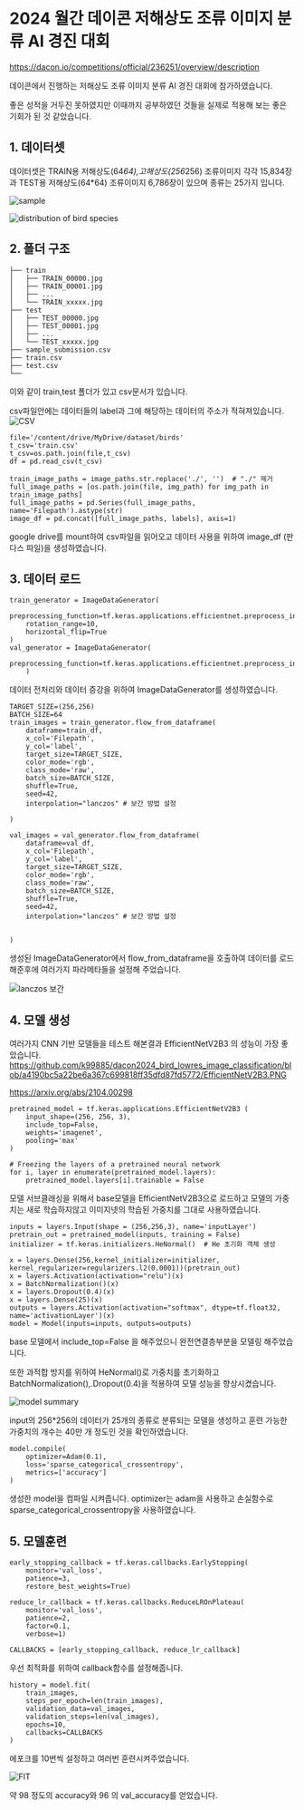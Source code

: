 # 2024 월간 데이콘 저해상도 조류 이미지 분류 AI 경진 대회

<https://dacon.io/competitions/official/236251/overview/description>

데이콘에서 진행하는 저해상도 조류 이미지 분류 AI 경진 대회에 참가하였습니다.

좋은 성적을 거두진 못하였지만 이때까지 공부하였던 것들을 실제로 적용해 보는 좋은 기회가 된 것 같았습니다.

## 1. 데이터셋
데이터셋은 TRAIN용 저해상도(64*64),고해상도(256*256) 조류이미지 각각 15,834장과 TEST용 저해상도(64*64) 조류이미지 6,786장이 있으며 종류는 25가지 입니다.

![sample](https://github.com/k99885/dacon2024_bird_lowres_image_classification/assets/157681578/caf51a63-11b6-40ba-9c82-aadb6b0d172f)

![distribution of bird species](https://github.com/k99885/dacon2024_bird_lowres_image_classification/assets/157681578/c10055e1-df92-4bd1-a068-8a10847f4657)

## 2. 폴더 구조
```
├── train
│   ├── TRAIN_00000.jpg
│   ├── TRAIN_00001.jpg
│   ├── ...
│   └── TRAIN_xxxxx.jpg
├── test
│   ├── TEST_00000.jpg
│   ├── TEST_00001.jpg
│   ├── ...
│   └── TEST_xxxxx.jpg
├── sample_submission.csv
├── train.csv
├── test.csv
└── 
```
이와 같이 train,test 폴더가 있고 csv문서가 있습니다. 

csv파일안에는 데이터들의 label과 그에 해당하는 데이터의 주소가 적혀져있습니다.
![CSV](https://github.com/k99885/dacon2024_bird_lowres_image_classification/assets/157681578/9ad91819-2a45-4a31-93ab-b3af228d3203)

```
file='/content/drive/MyDrive/dataset/birds'
t_csv='train.csv'
t_csv=os.path.join(file,t_csv)
df = pd.read_csv(t_csv)

train_image_paths = image_paths.str.replace('./', '')  # "./" 제거
full_image_paths = [os.path.join(file, img_path) for img_path in train_image_paths]
full_image_paths = pd.Series(full_image_paths, name='Filepath').astype(str)
image_df = pd.concat([full_image_paths, labels], axis=1)
```
google drive를 mount하여 csv파일을 읽어오고 데이터 사용을 위하여 image_df (판다스 파일)을 생성하였습니다.

## 3. 데이터 로드
```
train_generator = ImageDataGenerator(
    preprocessing_function=tf.keras.applications.efficientnet.preprocess_input,
    rotation_range=10,
    horizontal_flip=True
)
val_generator = ImageDataGenerator(
    preprocessing_function=tf.keras.applications.efficientnet.preprocess_input,
    )
```
데이터 전처리와 데이터 증강을 위하여 ImageDataGenerator를 생성하였습니다.

```
TARGET_SIZE=(256,256)
BATCH_SIZE=64
train_images = train_generator.flow_from_dataframe(
    dataframe=train_df,
    x_col='Filepath',
    y_col='label',
    target_size=TARGET_SIZE,
    color_mode='rgb',
    class_mode='raw',
    batch_size=BATCH_SIZE,
    shuffle=True,
    seed=42,
    interpolation="lanczos" # 보간 방법 설정

)

val_images = val_generator.flow_from_dataframe(
    dataframe=val_df,
    x_col='Filepath',
    y_col='label',
    target_size=TARGET_SIZE,
    color_mode='rgb',
    class_mode='raw',
    batch_size=BATCH_SIZE,
    shuffle=True,
    seed=42,
    interpolation="lanczos" # 보간 방법 설정


)
```
생성된 ImageDataGenerator에서 flow_from_dataframe을 호출하여 데이터를 로드해준후에 여러가지 파라메타들을 설정해 주었습니다.

![lanczos 보간](https://github.com/user-attachments/assets/9b0feb3f-e03e-4884-a5e1-477f3efc904d)

## 4. 모델 생성
여러가지 CNN 기반 모델들을 테스트 해본결과 EfficientNetV2B3 의 성능이 가장 좋았습니다.
<https://github.com/k99885/dacon2024_bird_lowres_image_classification/blob/a4190bc5a22be6a367c699818ff35dfd87fd5772/EfficientNetV2B3.PNG>

<https://arxiv.org/abs/2104.00298>

```
pretrained_model = tf.keras.applications.EfficientNetV2B3 (
    input_shape=(256, 256, 3),
    include_top=False,
    weights='imagenet',
    pooling='max'
)

# Freezing the layers of a pretrained neural network
for i, layer in enumerate(pretrained_model.layers):
    pretrained_model.layers[i].trainable = False
```
모델 서브클래싱을 위해서 base모델을 EfficientNetV2B3으로 로드하고 모델의 가중치는 새로 학습하지않고 이미지넷의 학습된 가중치를 그대로 사용하였습니다.
```
inputs = layers.Input(shape = (256,256,3), name='inputLayer')
pretrain_out = pretrained_model(inputs, training = False)
initializer = tf.keras.initializers.HeNormal()  # He 초기화 객체 생성

x = layers.Dense(256,kernel_initializer=initializer, kernel_regularizer=regularizers.l2(0.0001))(pretrain_out)
x = layers.Activation(activation="relu")(x)
x = BatchNormalization()(x)
x = layers.Dropout(0.4)(x)
x = layers.Dense(25)(x)
outputs = layers.Activation(activation="softmax", dtype=tf.float32, name='activationLayer')(x)
model = Model(inputs=inputs, outputs=outputs)
```
base 모델에서 include_top=False 을 해주었으니 완전연결층부분을 모델링 해주었습니다.

또한 과적합 방지를 위하여 HeNormal()로 가중치를 초기화하고 BatchNormalization(),.Dropout(0.4)을 적용하여 모델 성능을 향상시켰습니다.

![model summary](https://github.com/k99885/dacon2024_bird_lowres_image_classification/assets/157681578/98bb5460-1588-49a7-876d-588b58a70d9a)

input의 256*256의 데이터가 25개의 종류로 분류되는 모델을 생성하고 훈련 가능한 가중치의 개수는 40만 개 정도인 것을 확인하였습니다.

```
model.compile(
    optimizer=Adam(0.1),
    loss='sparse_categorical_crossentropy',
    metrics=['accuracy']
)
```
생성한 model을 컴파일 시켜줍니다. optimizer는 adam을 사용하고 손실함수로 sparse_categorical_crossentropy을 사용하였습니다.

## 5. 모델훈련

```
early_stopping_callback = tf.keras.callbacks.EarlyStopping(
    monitor='val_loss',
    patience=3,
    restore_best_weights=True)

reduce_lr_callback = tf.keras.callbacks.ReduceLROnPlateau(
    monitor='val_loss',
    patience=2,
    factor=0.1,
    verbose=1)

CALLBACKS = [early_stopping_callback, reduce_lr_callback]
```
우선 최적화를 위하여 callback함수를 설정해줍니다.
```
history = model.fit(
    train_images,
    steps_per_epoch=len(train_images),
    validation_data=val_images,
    validation_steps=len(val_images),
    epochs=10,
    callbacks=CALLBACKS
)
```
에포크를 10번씩 설정하고 여러번 훈련시켜주었습니다.

![FIT](https://github.com/k99885/dacon2024_bird_lowres_image_classification/assets/157681578/e42c1ed3-407c-4123-b87a-e33d47f18ad2)

약 98 정도의 accuracy와 96 의 val_accuracy를 얻었습니다.




